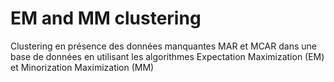# EM and MM clustering

Clustering en présence des données manquantes MAR et MCAR dans une base de données en utilisant les algorithmes Expectation Maximization (EM) et Minorization Maximization (MM)